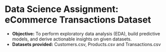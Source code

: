 # Data Science Assignment: eCommerce Transactions Dataset

- **Objective:** To perform exploratory data analysis (EDA), build predictive models, and derive actionable insights on given datasets.
- **Datasets provided:** Customers.csv, Products.csv and Transactions.csv
